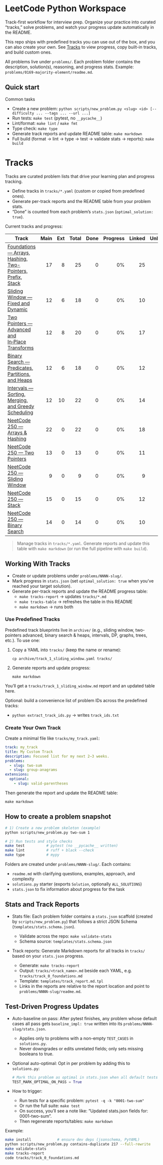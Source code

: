 # LeetCode Python Workspace

Track-first workflow for interview prep. Organize your practice into curated “tracks,” solve problems, and watch your progress update automatically in the README.

This repo ships with predefined tracks you can use out of the box, and you can also create your own. See [Tracks](#tracks) to view progress, copy built-in tracks, and build custom ones.

All problems live under `problems/`. Each problem folder contains the description, solution(s), reasoning, and progress stats. Example: `problems/0169-majority-element/readme.md`.

## Quick start

Common tasks

- Create a new problem: `python scripts/new_problem.py <slug> <id> [--difficulty ... --tags ... --url ...]`
- Run tests: `make test` (pytest, no `__pycache__`)
- Lint/format: `make lint` / `make fmt`
- Type check: `make type`
- Generate track reports and update README table: `make markdown`
- Full build (format → lint → type → test → validate stats → reports): `make build`

# Tracks

Tracks are curated problem lists that drive your learning plan and progress tracking.

- Define tracks in `tracks/*.yaml` (custom or copied from predefined ones).
- Generate per-track reports and the README table from your problem stats.
- “Done” is counted from each problem’s `stats.json` (`optimal_solution: true`).

Current tracks and progress:

<!-- BEGIN_TRACKS_TABLE -->
| Track | Main | Ext | Total | Done | Progress | Linked | Unlinked |
|---|---:|---:|---:|---:|---:|---:|---:|
| [Foundations — Arrays, Hashing, Two-Pointers, Prefix, Stack](tracks/track_0_foundations.md) | 17 | 8 | 25 | 0 | 0%                 | 25 | 0 |
| [Sliding Window — Fixed and Dynamic](tracks/track_1_sliding_window.md) | 12 | 6 | 18 | 0 | 0%                 | 10 | 8 |
| [Two Pointers — Advanced and In‑Place Transforms](tracks/track_2_two_pointers_advanced.md) | 12 | 8 | 20 | 0 | 0%                 | 17 | 3 |
| [Binary Search — Predicates, Partitions, and Heaps](tracks/track_3_binary_search_heaps.md) | 12 | 6 | 18 | 0 | 0%                 | 12 | 6 |
| [Intervals — Sorting, Merging, and Greedy Scheduling](tracks/track_4_intervals.md) | 12 | 10 | 22 | 0 | 0%                 | 14 | 8 |
| [NeetCode 250 — Arrays & Hashing](tracks/track_neetcode_0_arrays_hashing.md) | 22 | 0 | 22 | 0 | 0%                 | 18 | 4 |
| [NeetCode 250 — Two Pointers](tracks/track_neetcode_1_two_pointers.md) | 13 | 0 | 13 | 0 | 0%                 | 11 | 2 |
| [NeetCode 250 — Sliding Window](tracks/track_neetcode_2_sliding_window.md) | 9 | 0 | 9 | 0 | 0%                 | 9 | 0 |
| [NeetCode 250 — Stack](tracks/track_neetcode_3_stack.md) | 15 | 0 | 15 | 0 | 0%                 | 12 | 3 |
| [NeetCode 250 — Binary Search](tracks/track_neetcode_4_binary_search.md) | 14 | 0 | 14 | 0 | 0%                 | 10 | 4 |
<!-- END_TRACKS_TABLE -->

> Manage tracks in `tracks/*.yaml`. Generate reports and update this table with `make markdown` (or run the full pipeline with `make build`).

## Working With Tracks

- Create or update problems under `problems/NNNN-slug/`.
- Mark progress in `stats.json` (set `optimal_solution: true` when you’ve reached your target solution).
- Generate per-track reports and update the README progress table:
  - `make tracks-report` → updates `tracks/*.md`
  - `make tracks-table` → refreshes the table in this README
  - `make markdown` → runs both

### Use Predefined Tracks

Predefined track blueprints live in `archive/` (e.g., sliding window, two-pointers advanced, binary search & heaps, intervals, DP, graphs, trees, etc.). To use one:

1. Copy a YAML into `tracks/` (keep the name or rename):

   `cp archive/track_1_sliding_window.yaml tracks/`

1. Generate reports and update progress:

   `make markdown`

You’ll get a `tracks/track_1_sliding_window.md` report and an updated table here.

Optional: build a convenience list of problem IDs across the predefined tracks:

- `python extract_track_ids.py` → writes `track_ids.txt`

### Create Your Own Track

Create a minimal file like `tracks/my_track.yaml`:

```yaml
track: my_track
title: My Custom Track
description: Focused list for my next 2–3 weeks.
problems:
  - slug: two-sum
  - slug: group-anagrams
extensions:
  optional:
    - slug: valid-parentheses
```

Then generate the report and update the README table:

`make markdown`

## How to create a problem snapshot

```bash
# 1) Create a new problem skeleton (example)
python scripts/new_problem.py two-sum 1

# 2) Run tests and style checks
make test          # pytest (no __pycache__ written)
make lint          # ruff + black --check
make type          # mypy
```

Folders are created under `problems/NNNN-slug/`. Each contains:

- `readme.md` with clarifying questions, examples, approach, and complexity
- `solutions.py` starter (exports `Solution`, optionally `ALL_SOLUTIONS`)
- `stats.json` to fix information about progress for the task

## Stats and Track Reports

- Stats file: Each problem folder contains a `stats.json` scaffold (created by `scripts/new_problem.py`) that follows a strict JSON Schema (`templates/stats.schema.json`).

  - Validate across the repo: `make validate-stats`
  - Schema source: `templates/stats.schema.json`

- Track reports: Generate Markdown reports for all tracks in `tracks/` based on your `stats.json` progress.

  - Generate: `make tracks-report`
  - Output: `tracks/<track_name>.md` beside each YAML, e.g. `tracks/track_0_foundations.md`
  - Template: `templates/track_report.md.tpl`
  - Links in the reports are relative to the report location and point to `problems/NNNN-slug/readme.md`.

## Test-Driven Progress Updates

- Auto-baseline on pass: After pytest finishes, any problem whose default cases all pass gets `baseline_impl: true` written into its `problems/NNNN-slug/stats.json`.

  - Applies only to problems with a non-empty `TEST_CASES` in `solutions.py`.
  - Never downgrades or edits unrelated fields; only sets missing booleans to true.

- Optional auto-optimal: Opt in per problem by adding this to `solutions.py`:

  ```python
  # Mark this problem as optimal in stats.json when all default tests pass
  TEST_MARK_OPTIMAL_ON_PASS = True
  ```

- How to trigger:

  - Run tests for a specific problem: `pytest -q -k "0001-two-sum"`
  - Or run the full suite: `make test`
  - On success, you’ll see a note like: “Updated stats.json fields for: 0001-two-sum”.
  - Then regenerate reports/tables: `make markdown`

Example:

```bash
make install            # ensure dev deps (jsonschema, PyYAML)
python scripts/new_problem.py contains-duplicate 217 --full-rewrite
make validate-stats
make tracks-report
code tracks/track_0_foundations.md
```
